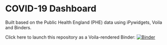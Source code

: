 # COVID-19 Dashboard


Built based on the Public Health England (PHE) data using iPywidgets, Voila and Binders.

Click here to launch this repository as a Voila-rendered Binder: [![Binder](https://mybinder.org/badge_logo.svg)](https://mybinder.org/v2/gh/maing-rv/covid-19-dashboard/HEAD?urlpath=voila%2Frender%2FCOVID-19-Dashboard-Testing.ipynb)



